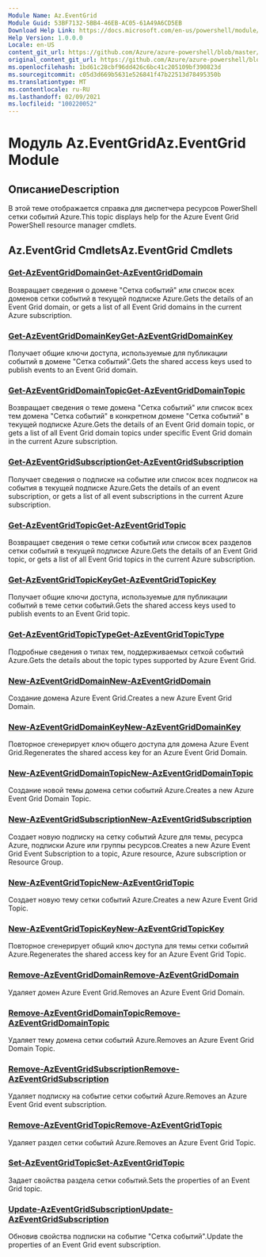 ```yaml
---
Module Name: Az.EventGrid
Module Guid: 53BF7132-5BB4-46EB-AC05-61A49A6CD5EB
Download Help Link: https://docs.microsoft.com/en-us/powershell/module/az.eventgrid
Help Version: 1.0.0.0
Locale: en-US
content_git_url: https://github.com/Azure/azure-powershell/blob/master/src/EventGrid/EventGrid/help/Az.EventGrid.md
original_content_git_url: https://github.com/Azure/azure-powershell/blob/master/src/EventGrid/EventGrid/help/Az.EventGrid.md
ms.openlocfilehash: 1bd61c28cbf96dd426c6bc41c205109bf390823d
ms.sourcegitcommit: c05d3d669b5631e526841f47b22513d78495350b
ms.translationtype: MT
ms.contentlocale: ru-RU
ms.lasthandoff: 02/09/2021
ms.locfileid: "100220052"
---
```

# <span data-ttu-id="0d90b-101">Модуль Az.EventGrid</span><span class="sxs-lookup"><span data-stu-id="0d90b-101">Az.EventGrid Module</span></span>
## <span data-ttu-id="0d90b-102">Описание</span><span class="sxs-lookup"><span data-stu-id="0d90b-102">Description</span></span>
<span data-ttu-id="0d90b-103">В этой теме отображается справка для диспетчера ресурсов PowerShell сетки событий Azure.</span><span class="sxs-lookup"><span data-stu-id="0d90b-103">This topic displays help for the Azure Event Grid PowerShell resource manager cmdlets.</span></span>

## <span data-ttu-id="0d90b-104">Az.EventGrid Cmdlets</span><span class="sxs-lookup"><span data-stu-id="0d90b-104">Az.EventGrid Cmdlets</span></span>
### [<span data-ttu-id="0d90b-105">Get-AzEventGridDomain</span><span class="sxs-lookup"><span data-stu-id="0d90b-105">Get-AzEventGridDomain</span></span>](Get-AzEventGridDomain.md)
<span data-ttu-id="0d90b-106">Возвращает сведения о домене "Сетка событий" или список всех доменов сетки событий в текущей подписке Azure.</span><span class="sxs-lookup"><span data-stu-id="0d90b-106">Gets the details of an Event Grid domain, or gets a list of all Event Grid domains in the current Azure subscription.</span></span>

### [<span data-ttu-id="0d90b-107">Get-AzEventGridDomainKey</span><span class="sxs-lookup"><span data-stu-id="0d90b-107">Get-AzEventGridDomainKey</span></span>](Get-AzEventGridDomainKey.md)
<span data-ttu-id="0d90b-108">Получает общие ключи доступа, используемые для публикации событий в домене "Сетка событий".</span><span class="sxs-lookup"><span data-stu-id="0d90b-108">Gets the shared access keys used to publish events to an Event Grid domain.</span></span>

### [<span data-ttu-id="0d90b-109">Get-AzEventGridDomainTopic</span><span class="sxs-lookup"><span data-stu-id="0d90b-109">Get-AzEventGridDomainTopic</span></span>](Get-AzEventGridDomainTopic.md)
<span data-ttu-id="0d90b-110">Возвращает сведения о теме домена "Сетка событий" или список всех тем домена "Сетка событий" в конкретном домене "Сетка событий" в текущей подписке Azure.</span><span class="sxs-lookup"><span data-stu-id="0d90b-110">Gets the details of an Event Grid domain topic, or gets a list of all Event Grid domain topics under specific Event Grid domain in the current Azure subscription.</span></span>

### [<span data-ttu-id="0d90b-111">Get-AzEventGridSubscription</span><span class="sxs-lookup"><span data-stu-id="0d90b-111">Get-AzEventGridSubscription</span></span>](Get-AzEventGridSubscription.md)
<span data-ttu-id="0d90b-112">Получает сведения о подписке на событие или список всех подписок на события в текущей подписке Azure.</span><span class="sxs-lookup"><span data-stu-id="0d90b-112">Gets the details of an event subscription, or gets a list of all event subscriptions in the current Azure subscription.</span></span>

### [<span data-ttu-id="0d90b-113">Get-AzEventGridTopic</span><span class="sxs-lookup"><span data-stu-id="0d90b-113">Get-AzEventGridTopic</span></span>](Get-AzEventGridTopic.md)
<span data-ttu-id="0d90b-114">Возвращает сведения о теме сетки событий или список всех разделов сетки событий в текущей подписке Azure.</span><span class="sxs-lookup"><span data-stu-id="0d90b-114">Gets the details of an Event Grid topic, or gets a list of all Event Grid topics in the current Azure subscription.</span></span>

### [<span data-ttu-id="0d90b-115">Get-AzEventGridTopicKey</span><span class="sxs-lookup"><span data-stu-id="0d90b-115">Get-AzEventGridTopicKey</span></span>](Get-AzEventGridTopicKey.md)
<span data-ttu-id="0d90b-116">Получает общие ключи доступа, используемые для публикации событий в теме сетки событий.</span><span class="sxs-lookup"><span data-stu-id="0d90b-116">Gets the shared access keys used to publish events to an Event Grid topic.</span></span>

### [<span data-ttu-id="0d90b-117">Get-AzEventGridTopicType</span><span class="sxs-lookup"><span data-stu-id="0d90b-117">Get-AzEventGridTopicType</span></span>](Get-AzEventGridTopicType.md)
<span data-ttu-id="0d90b-118">Подробные сведения о типах тем, поддерживаемых сеткой событий Azure.</span><span class="sxs-lookup"><span data-stu-id="0d90b-118">Gets the details about the topic types supported by Azure Event Grid.</span></span>

### [<span data-ttu-id="0d90b-119">New-AzEventGridDomain</span><span class="sxs-lookup"><span data-stu-id="0d90b-119">New-AzEventGridDomain</span></span>](New-AzEventGridDomain.md)
<span data-ttu-id="0d90b-120">Создание домена Azure Event Grid.</span><span class="sxs-lookup"><span data-stu-id="0d90b-120">Creates a new Azure Event Grid Domain.</span></span>

### [<span data-ttu-id="0d90b-121">New-AzEventGridDomainKey</span><span class="sxs-lookup"><span data-stu-id="0d90b-121">New-AzEventGridDomainKey</span></span>](New-AzEventGridDomainKey.md)
<span data-ttu-id="0d90b-122">Повторное сгенерирует ключ общего доступа для домена Azure Event Grid.</span><span class="sxs-lookup"><span data-stu-id="0d90b-122">Regenerates the shared access key for an Azure Event Grid Domain.</span></span>

### [<span data-ttu-id="0d90b-123">New-AzEventGridDomainTopic</span><span class="sxs-lookup"><span data-stu-id="0d90b-123">New-AzEventGridDomainTopic</span></span>](New-AzEventGridDomainTopic.md)
<span data-ttu-id="0d90b-124">Создание новой темы домена сетки событий Azure.</span><span class="sxs-lookup"><span data-stu-id="0d90b-124">Creates a new Azure Event Grid Domain Topic.</span></span>

### [<span data-ttu-id="0d90b-125">New-AzEventGridSubscription</span><span class="sxs-lookup"><span data-stu-id="0d90b-125">New-AzEventGridSubscription</span></span>](New-AzEventGridSubscription.md)
<span data-ttu-id="0d90b-126">Создает новую подписку на сетку событий Azure для темы, ресурса Azure, подписки Azure или группы ресурсов.</span><span class="sxs-lookup"><span data-stu-id="0d90b-126">Creates a new Azure Event Grid Event Subscription to a topic, Azure resource, Azure subscription or Resource Group.</span></span>

### [<span data-ttu-id="0d90b-127">New-AzEventGridTopic</span><span class="sxs-lookup"><span data-stu-id="0d90b-127">New-AzEventGridTopic</span></span>](New-AzEventGridTopic.md)
<span data-ttu-id="0d90b-128">Создает новую тему сетки событий Azure.</span><span class="sxs-lookup"><span data-stu-id="0d90b-128">Creates a new Azure Event Grid Topic.</span></span>

### [<span data-ttu-id="0d90b-129">New-AzEventGridTopicKey</span><span class="sxs-lookup"><span data-stu-id="0d90b-129">New-AzEventGridTopicKey</span></span>](New-AzEventGridTopicKey.md)
<span data-ttu-id="0d90b-130">Повторное сгенерирует общий ключ доступа для темы сетки событий Azure.</span><span class="sxs-lookup"><span data-stu-id="0d90b-130">Regenerates the shared access key for an Azure Event Grid Topic.</span></span>

### [<span data-ttu-id="0d90b-131">Remove-AzEventGridDomain</span><span class="sxs-lookup"><span data-stu-id="0d90b-131">Remove-AzEventGridDomain</span></span>](Remove-AzEventGridDomain.md)
<span data-ttu-id="0d90b-132">Удаляет домен Azure Event Grid.</span><span class="sxs-lookup"><span data-stu-id="0d90b-132">Removes an Azure Event Grid Domain.</span></span>

### [<span data-ttu-id="0d90b-133">Remove-AzEventGridDomainTopic</span><span class="sxs-lookup"><span data-stu-id="0d90b-133">Remove-AzEventGridDomainTopic</span></span>](Remove-AzEventGridDomainTopic.md)
<span data-ttu-id="0d90b-134">Удаляет тему домена сетки событий Azure.</span><span class="sxs-lookup"><span data-stu-id="0d90b-134">Removes an Azure Event Grid Domain Topic.</span></span>

### [<span data-ttu-id="0d90b-135">Remove-AzEventGridSubscription</span><span class="sxs-lookup"><span data-stu-id="0d90b-135">Remove-AzEventGridSubscription</span></span>](Remove-AzEventGridSubscription.md)
<span data-ttu-id="0d90b-136">Удаляет подписку на событие сетки событий Azure.</span><span class="sxs-lookup"><span data-stu-id="0d90b-136">Removes an Azure Event Grid event subscription.</span></span>

### [<span data-ttu-id="0d90b-137">Remove-AzEventGridTopic</span><span class="sxs-lookup"><span data-stu-id="0d90b-137">Remove-AzEventGridTopic</span></span>](Remove-AzEventGridTopic.md)
<span data-ttu-id="0d90b-138">Удаляет раздел сетки событий Azure.</span><span class="sxs-lookup"><span data-stu-id="0d90b-138">Removes an Azure Event Grid Topic.</span></span>

### [<span data-ttu-id="0d90b-139">Set-AzEventGridTopic</span><span class="sxs-lookup"><span data-stu-id="0d90b-139">Set-AzEventGridTopic</span></span>](Set-AzEventGridTopic.md)
<span data-ttu-id="0d90b-140">Задает свойства раздела сетки событий.</span><span class="sxs-lookup"><span data-stu-id="0d90b-140">Sets the properties of an Event Grid topic.</span></span>

### [<span data-ttu-id="0d90b-141">Update-AzEventGridSubscription</span><span class="sxs-lookup"><span data-stu-id="0d90b-141">Update-AzEventGridSubscription</span></span>](Update-AzEventGridSubscription.md)
<span data-ttu-id="0d90b-142">Обновив свойства подписки на событие "Сетка событий".</span><span class="sxs-lookup"><span data-stu-id="0d90b-142">Update the properties of an Event Grid event subscription.</span></span>

